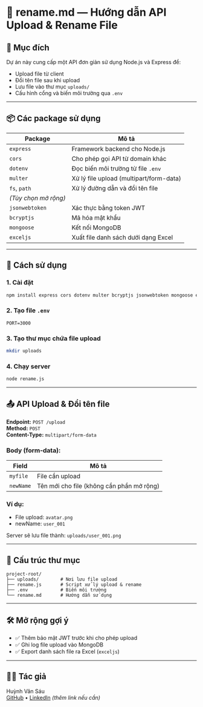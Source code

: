 
# 📄 rename.md — Hướng dẫn API Upload & Rename File

## 🧩 Mục đích

Dự án này cung cấp một API đơn giản sử dụng Node.js và Express để:

- Upload file từ client
- Đổi tên file sau khi upload
- Lưu file vào thư mục `uploads/`
- Cấu hình cổng và biến môi trường qua `.env`

---

## 📦 Các package sử dụng

| Package         | Mô tả |
|-----------------|-------|
| `express`       | Framework backend cho Node.js |
| `cors`          | Cho phép gọi API từ domain khác |
| `dotenv`        | Đọc biến môi trường từ file `.env` |
| `multer`        | Xử lý file upload (multipart/form-data) |
| `fs`, `path`    | Xử lý đường dẫn và đổi tên file |
| *(Tùy chọn mở rộng)* | |
| `jsonwebtoken`  | Xác thực bằng token JWT |
| `bcryptjs`      | Mã hóa mật khẩu |
| `mongoose`      | Kết nối MongoDB |
| `exceljs`       | Xuất file danh sách dưới dạng Excel |

---

## 🚀 Cách sử dụng

### 1. Cài đặt

```bash
npm install express cors dotenv multer bcryptjs jsonwebtoken mongoose exceljs
```

### 2. Tạo file `.env`

```env
PORT=3000
```

### 3. Tạo thư mục chứa file upload

```bash
mkdir uploads
```

### 4. Chạy server

```bash
node rename.js
```

---

## 📤 API Upload & Đổi tên file

**Endpoint:** `POST /upload`  
**Method:** `POST`  
**Content-Type:** `multipart/form-data`

### Body (form-data):

| Field     | Mô tả |
|-----------|------|
| `myfile`  | File cần upload |
| `newName` | Tên mới cho file (không cần phần mở rộng) |

### Ví dụ:

- File upload: `avatar.png`
- newName: `user_001`

Server sẽ lưu file thành: `uploads/user_001.png`

---

## 📁 Cấu trúc thư mục

```
project-root/
├── uploads/        # Nơi lưu file upload
├── rename.js       # Script xử lý upload & rename
├── .env            # Biến môi trường
└── rename.md       # Hướng dẫn sử dụng
```

---

## 🛠 Mở rộng gợi ý

- ✅ Thêm bảo mật JWT trước khi cho phép upload
- ✅ Ghi log file upload vào MongoDB
- ✅ Export danh sách file ra Excel (`exceljs`)

---

## 👨‍💻 Tác giả

Huỳnh Văn Sáu  
[GitHub](https://github.com/) • [LinkedIn](https://linkedin.com/) *(thêm link nếu cần)*
